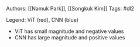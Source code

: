 Authors: [[Namuk Park]], [[Songkuk Kim]]
Tags: #dl2

Legend:  ViT (red), CNN (blue)
- ViT has small magnitude and negative values
- CNN has large magnitude and positive values
